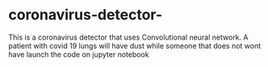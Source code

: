 # coronavirus-detector-
This is a coronavirus detector that uses Convolutional neural network. A patient with covid 19 lungs will have dust while someone that does not wont have
launch the code on jupyter notebook
